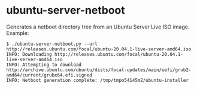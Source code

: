 # ubuntu-server-netboot
Generates a netboot directory tree from an Ubuntu Server Live ISO image. Example:

```
$ ./ubuntu-server-netboot.py --url http://releases.ubuntu.com/focal/ubuntu-20.04.1-live-server-amd64.iso
INFO: Downloading http://releases.ubuntu.com/focal/ubuntu-20.04.1-live-server-amd64.iso
INFO: Attempting to download http://archive.ubuntu.com/ubuntu/dists/focal-updates/main/uefi/grub2-amd64/current/grubx64.efi.signed
INFO: Netboot generation complete: /tmp/tmpo54145m2/ubuntu-installer
```
